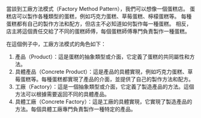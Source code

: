 ﻿當談到工廠方法模式（Factory Method Pattern），我們可以想像一個蛋糕店。
蛋糕店可以製作各種類型的蛋糕，例如巧克力蛋糕、草莓蛋糕、檸檬蛋糕等。
每種蛋糕都有自己的製作方法和配方，但店主不必知道如何製作每一種蛋糕。
相反，店主將這個責任交給了不同的蛋糕師傅，每個蛋糕師傅專門負責製作一種蛋糕。

在這個例子中，工廠方法模式的角色如下：

1. 產品（Product）：這是蛋糕的抽象類型或介面，它定義了蛋糕的共同屬性和方法。
2. 具體產品（Concrete Product）：這是產品的具體實現，例如巧克力蛋糕、草莓蛋糕等。每種蛋糕都實現了產品的介面，並提供了自己的製作方法和配方。
3. 工廠（Factory）：這是一個抽象類型或介面，它定義了製造產品的方法。這個方法可以根據需要返回不同的具體產品。
4. 具體工廠（Concrete Factory）：這是工廠的具體實現，它實現了製造產品的方法。每個具體工廠專門負責製作一種特定的產品。
